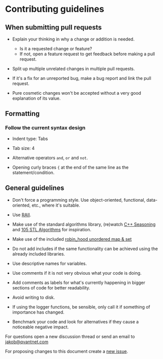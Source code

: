 # Contributing guidelines

## When submitting pull requests

* Explain your thinking in why a change or addition is needed.
  * Is it a requested change or feature?
  * If not, open a feature request to get feedback before making a pull request.

* Split up multiple unrelated changes in multiple pull requests.

* If it's a fix for an unreported bug, make a bug report and link the pull request.

* Pure cosmetic changes won't be accepted without a very good explanation of its value.

## Formatting

### Follow the current syntax design

* Indent type: Tabs

* Tab size: 4

* Alternative operators `and`, `or` and `not`.

* Opening curly braces `{` at the end of the same line as the statement/condition.

## General guidelines

* Don't force a programming style. Use object-oriented, functional, data-oriented, etc., where it's suitable.

* Use [RAII](https://en.cppreference.com/w/cpp/language/raii).

* Make use of the standard algorithms library, (re)watch [C++ Seasoning](https://www.youtube.com/watch?v=W2tWOdzgXHA) and [105 STL Algorithms](https://www.youtube.com/watch?v=bFSnXNIsK4A) for inspiration.

* Make use of the included [robin_hood unordered map & set](https://github.com/martinus/robin-hood-hashing)

* Do not add includes if the same functionality can be achieved using the already included libraries.

* Use descriptive names for variables.

* Use comments if it is not very obvious what your code is doing.

* Add comments as labels for what's currently happening in bigger sections of code for better readability.

* Avoid writing to disk.

* If using the logger functions, be sensible, only call it if something of importance has changed.

* Benchmark your code and look for alternatives if they cause a noticeable negative impact.

For questions open a new discussion thread or send an email to jakob@qvantnet.com

For proposing changes to this document create a [new issue](https://github.com/aristocratos/btop/issues/new/choose).
